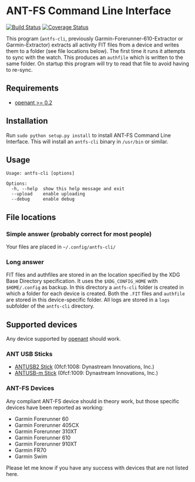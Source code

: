 ANT-FS Command Line Interface
=============================

[![Build Status](https://img.shields.io/travis/Tigge/antfs-cli.svg?style=flat)](http://travis-ci.org/Tigge/antfs-cli)
[![Coverage Status](http://img.shields.io/coveralls/Tigge/antfs-cli.svg?style=flat)](https://coveralls.io/r/Tigge/antfs-cli)

This program (`antfs-cli`, previously Garmin-Forerunner-610-Extractor or
Garmin-Extractor) extracts all activity FIT files from a device and writes
them to a folder (see file locations below). The first time it runs it
attempts to sync with the watch. This produces an `authfile` which is written
to the same folder. On startup this program will try to read that file to
avoid having to re-sync.

Requirements
------------

- [openant >= 0.2](https://github.com/Tigge/openant)

Installation
------------

Run `sudo python setup.py install` to install ANT-FS Command Line Interface. This
will install an `antfs-cli` binary in `/usr/bin` or similar.


Usage
-----

    Usage: antfs-cli [options]

    Options:
      -h, --help  show this help message and exit
      --upload    enable uploading
      --debug     enable debug


File locations
--------------

### Simple answer (probably correct for most people)

Your files are placed in `~/.config/antfs-cli/`

### Long answer

FIT files and authfiles are stored in an the location specified by the XDG
Base Directory specification. It uses the `$XDG_CONFIG_HOME` with
`$HOME/.config` as backup. In this directory a `antfs-cli` folder is created
in which a folder for each device is created. Both the `.FIT` files and
`authfile` are stored in this device-specific folder. All logs are stored
in a `logs` subfolder of the `antfs-cli` directory.

Supported devices
-----------------

Any device supported by [openant](https://github.com/Tigge/openant) should work.

### ANT USB Sticks

 - [ANTUSB2 Stick](http://www.thisisant.com/developer/components/antusb2/)
 (0fcf:1008: Dynastream Innovations, Inc.)
 - [ANTUSB-m Stick](http://www.thisisant.com/developer/components/antusb-m/)
 (0fcf:1009: Dynastream Innovations, Inc.)

### ANT-FS Devices

Any compliant ANT-FS device should in theory work, but those specific devices
have been reported as working:

 - Garmin Forerunner 60
 - Garmin Forerunner 405CX
 - Garmin Forerunner 310XT
 - Garmin Forerunner 610
 - Garmin Forerunner 910XT
 - Garmin FR70
 - Garmin Swim

Please let me know if you have any success with devices that are not listed here.
